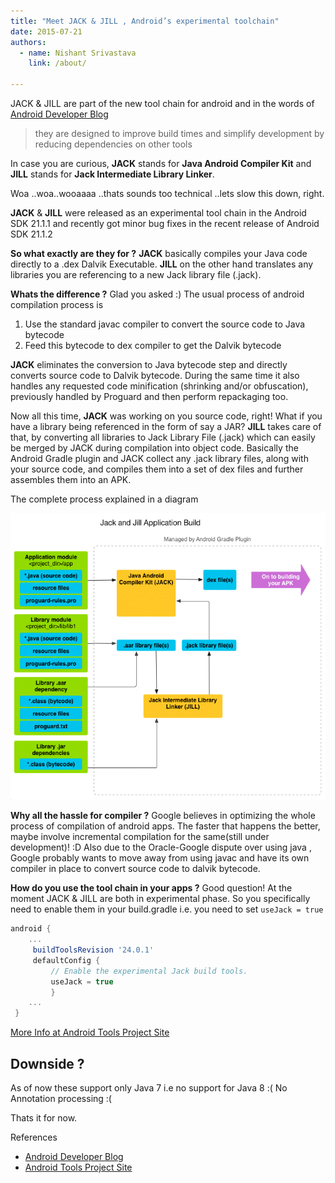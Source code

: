 ```yaml
---
title: "Meet JACK & JILL , Android’s experimental toolchain"
date: 2015-07-21
authors:
  - name: Nishant Srivastava
    link: /about/

---
```


JACK & JILL are part of the new tool chain for android and in the words of [Android Developer Blog](http://android-developers.blogspot.co.uk/2014/12/hello-world-meet-our-new-experimental.html)

> they are designed to improve build times and simplify development by reducing dependencies on other tools

In case you are curious, **JACK** stands for **Java Android Compiler Kit** and **JILL** stands for **Jack Intermediate Library Linker**.

Woa ..woa..wooaaaa ..thats sounds too technical ..lets slow this down, right.

**JACK** & **JILL** were released as an experimental tool chain in the Android SDK 21.1.1 and recently got minor bug fixes in the recent release of Android SDK 21.1.2

**So what exactly are they for ?**
**JACK** basically compiles your Java code directly to a .dex Dalvik Executable.
**JILL** on the other hand translates any libraries you are referencing to a new Jack library file (.jack).

**Whats the difference ?**
Glad you asked :)
The usual process of android compilation process is

1. Use the standard javac compiler to convert the source code to Java bytecode
2. Feed this bytecode to dex compiler to get the Dalvik bytecode

**JACK** eliminates the conversion to Java bytecode step and directly converts source code to Dalvik bytecode. During the same time it also handles any requested code minification (shrinking and/or obfuscation), previously handled by Proguard and then perform repackaging too.

Now all this time, **JACK** was working on you source code, right!
What if you have a library being referenced in the form of say a JAR?
**JILL** takes care of that, by converting all libraries to Jack Library File (.jack) which can easily be merged by JACK during compilation into object code.
Basically the Android Gradle plugin and JACK collect any .jack library files, along with your source code, and compiles them into a set of dex files and further assembles them into an APK.

The complete process explained in a diagram

![jacksitesdiagram](jacksitesdiagram.png)

**Why all the hassle for compiler ?**
Google believes in optimizing the whole process of compilation of android apps. The faster that happens the better, maybe involve incremental compilation for the same(still under development)! :D
Also due to the Oracle-Google dispute over using java , Google probably wants to move away from using javac and have its own compiler in place to convert source code to dalvik bytecode.

**How do you use the tool chain in your apps ?**
Good question! At the moment JACK & JILL are both in experimental phase.
So you specifically need to enable them in your build.gradle i.e. you need to set `useJack = true`

```gradle
android {
    ...
     buildToolsRevision '24.0.1'
     defaultConfig {
         // Enable the experimental Jack build tools.
         useJack = true
         }
    ...
 }
```

[More Info at Android Tools Project Site](http://tools.android.com/tech-docs/jackandjill)

## Downside ?

As of now these support only Java 7 i.e no support for Java 8 :(
No Annotation processing :(

Thats it for now.

References

- [Android Developer Blog](http://android-developers.blogspot.co.uk/2014/12/hello-world-meet-our-new-experimental.html)
- [Android Tools Project Site](http://tools.android.com/tech-docs/jackandjill)
